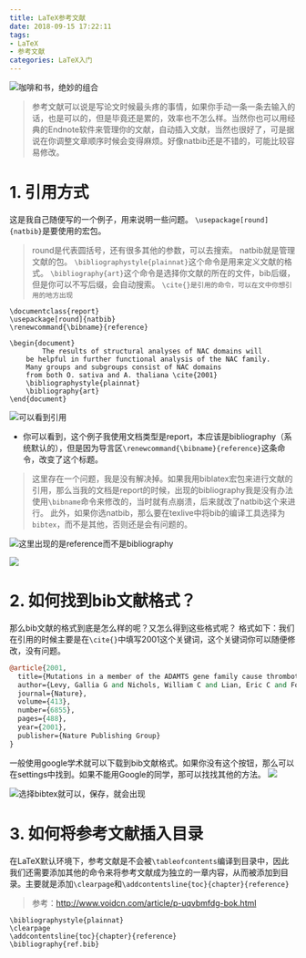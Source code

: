 ```yaml
---
title: LaTeX参考文献
date: 2018-09-15 17:22:11
tags: 
- LaTeX
- 参考文献
categories: LaTeX入门
---
```


![咖啡和书，绝妙的组合](https://upload-images.jianshu.io/upload_images/3478485-e5f3023dabe65d98.jpeg?imageMogr2/auto-orient/strip%7CimageView2/2/w/1240)

> 参考文献可以说是写论文时候最头疼的事情，如果你手动一条一条去输入的话，也是可以的，但是毕竟还是累的，效率也不怎么样。当然你也可以用经典的Endnote软件来管理你的文献，自动插入文献，当然也很好了，可是据说在你调整文章顺序时候会变得麻烦。好像natbib还是不错的，可能比较容易修改。



<!--less-->

# 1. 引用方式
这是我自己随便写的一个例子，用来说明一些问题。
`\usepackage[round]{natbib}`是要使用的宏包。
> round是代表圆括号，还有很多其他的参数，可以去搜索。
> natbib就是管理文献的包。
> `\bibliographystyle{plainnat}`这个命令是用来定义文献的格式。
> `\bibliography{art}`这个命令是选择你文献的所在的文件，bib后缀，但是你可以不写后缀，会自动搜索。
> `\cite{}是引用的命令，可以在文中你想引用的地方出现`
```
\documentclass{report}
\usepackage[round]{natbib}
\renewcommand{\bibname}{reference}

\begin{document}
		The results of structural analyses of NAC domains will
	be helpful in further functional analysis of the NAC family.
	Many groups and subgroups consist of NAC domains
	from both O. sativa and A. thaliana \cite{2001}
	\bibliographystyle{plainnat}
	\bibliography{art}
\end{document}
```
![可以看到引用](https://upload-images.jianshu.io/upload_images/3478485-ac1103f387453aa9.png?imageMogr2/auto-orient/strip%7CimageView2/2/w/1240)
- 你可以看到，这个例子我使用文档类型是report，本应该是bibliography（系统默认的），但是因为导言区`\renewcommand{\bibname}{reference}`这条命令，改变了这个标题。

> 这里存在一个问题，我是没有解决掉。如果我用biblatex宏包来进行文献的引用，那么当我的文档是report的时候，出现的bibliography我是没有办法使用`\bibname`命令来修改的，当时就有点崩溃，后来就改了natbib这个来进行。
> 此外，如果你选natbib，那么要在texlive中将bib的编译工具选择为`bibtex`，而不是其他，否则还是会有问题的。

![这里出现的是reference而不是bibliography](https://upload-images.jianshu.io/upload_images/3478485-2e8df5846da5448d.png?imageMogr2/auto-orient/strip%7CimageView2/2/w/1240)

![](https://upload-images.jianshu.io/upload_images/3478485-7c26f7d1dde47e66.png?imageMogr2/auto-orient/strip%7CimageView2/2/w/1240)

# 2. 如何找到bib文献格式？
那么bib文献的格式到底是怎么样的呢？又怎么得到这些格式呢？
格式如下：我们在引用的时候主要是在`\cite{}`中填写2001这个关键词，这个关键词你可以随便修改，没有问题。

```perl
@article{2001,
  title={Mutations in a member of the ADAMTS gene family cause thrombotic thrombocytopenic purpura},
  author={Levy, Gallia G and Nichols, William C and Lian, Eric C and Foroud, Tatiana and McClintick, Jeanette N and McGee, Beth M and Yang, Angela Y and Siemieniak, David R and Stark, Kenneth R and Gruppo, Ralph and others},
  journal={Nature},
  volume={413},
  number={6855},
  pages={488},
  year={2001},
  publisher={Nature Publishing Group}
}
```

一般使用google学术就可以下载到bib文献格式。如果你没有这个按钮，那么可以在settings中找到。如果不能用Google的同学，那可以找找其他的方法。
![](https://upload-images.jianshu.io/upload_images/3478485-2068d6207c5af1c7.png?imageMogr2/auto-orient/strip%7CimageView2/2/w/1240)

![选择bibtex就可以，保存，就会出现](https://upload-images.jianshu.io/upload_images/3478485-78681015ee68764b.png?imageMogr2/auto-orient/strip%7CimageView2/2/w/1240)

# 3. 如何将参考文献插入目录
在LaTeX默认环境下，参考文献是不会被`\tableofcontents`编译到目录中，因此我们还需要添加其他的命令来将参考文献成为独立的一章内容，从而被添加到目录。主要就是添加`\clearpage`和`\addcontentsline{toc}{chapter}{reference}`
> 参考：http://www.voidcn.com/article/p-uqvbmfdg-bok.html
```
\bibliographystyle{plainnat}
\clearpage
\addcontentsline{toc}{chapter}{reference} 
\bibliography{ref.bib}
```
